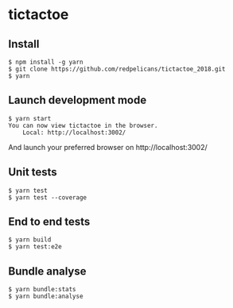 # tictactoe

## Install

```
$ npm install -g yarn
$ git clone https://github.com/redpelicans/tictactoe_2018.git
$ yarn
```

## Launch development mode

```
$ yarn start
You can now view tictactoe in the browser.
	Local: http://localhost:3002/
```

And launch your preferred browser on http://localhost:3002/


## Unit tests

```
$ yarn test
$ yarn test --coverage
```

## End to end tests

```
$ yarn build
$ yarn test:e2e
```

## Bundle analyse

```
$ yarn bundle:stats
$ yarn bundle:analyse
```
